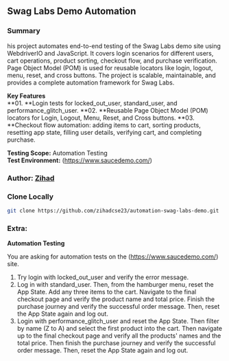 ## Swag Labs Demo Automation

### Summary
his project automates end-to-end testing of the Swag Labs demo site using WebdriverIO and JavaScript. It covers login scenarios for different users, cart operations, product sorting, checkout flow, and purchase verification. Page Object Model (POM) is used for reusable locators like login, logout, menu, reset, and cross buttons. The project is scalable, maintainable, and provides a complete automation framework for Swag Labs. <br>

**Key Features** <br>
**01. **Login tests for locked_out_user, standard_user, and performance_glitch_user.
**02. **Reusable Page Object Model (POM) locators for Login, Logout, Menu, Reset, and Cross buttons.
**03. **Checkout flow automation: adding items to cart, sorting products, resetting app state, filling user details, verifying cart, and completing purchase.

**Testing Scope:** Automation Testing <br>
**Test Environment:** (https://www.saucedemo.com/) <br>

### Author: [Zihad](https://github.com/zihadcse23)

### Clone Locally
```bash 
git clone https://github.com/zihadcse23/automation-swag-labs-demo.git
```

### Extra:
**Automation Testing**

You are asking for automation tests on the (https://www.saucedemo.com/) site.

01. Try login with locked_out_user and verify the error message.
02. Log in with standard_user. Then, from the hamburger menu, reset the App State. Add any three items to the cart. Navigate to the final checkout page and verify the product name and total price. Finish the purchase journey and verify the successful order message. Then, reset the App State again and log out.
03. Login with performance_glitch_user and reset the App State. Then filter by name (Z to A) and select the first product into the cart. Then navigate up to the final checkout page and verify all the products' names and the total price. Then finish the purchase journey and verify the successful order message. Then, reset the App State again and log out.
